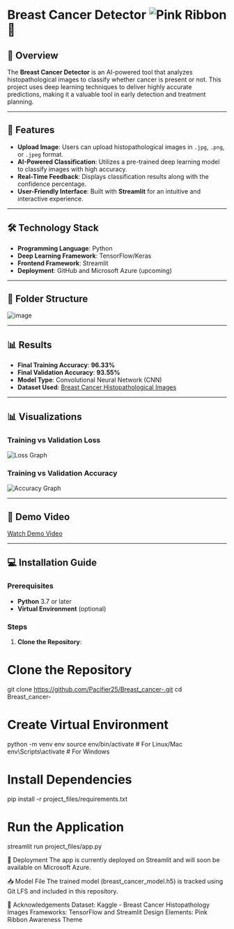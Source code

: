 # Breast Cancer Detector ![Pink Ribbon](https://github.com/<username>/<repo>/blob/main/images/pink_ribbon.png?raw=true) 🎀



## 🌟 Overview
The **Breast Cancer Detector** is an AI-powered tool that analyzes histopathological images to classify whether cancer is present or not. This project uses deep learning techniques to deliver highly accurate predictions, making it a valuable tool in early detection and treatment planning.

---

## 🎯 Features
- **Upload Image**: Users can upload histopathological images in `.jpg`, `.png`, or `.jpeg` format.  
- **AI-Powered Classification**: Utilizes a pre-trained deep learning model to classify images with high accuracy.  
- **Real-Time Feedback**: Displays classification results along with the confidence percentage.  
- **User-Friendly Interface**: Built with **Streamlit** for an intuitive and interactive experience.  

---

## 🛠️ Technology Stack
- **Programming Language**: Python  
- **Deep Learning Framework**: TensorFlow/Keras  
- **Frontend Framework**: Streamlit  
- **Deployment**: GitHub and Microsoft Azure (upcoming)  

---

## 📂 Folder Structure
![image](https://github.com/user-attachments/assets/58c9ed50-eaa0-45c7-b56c-c010099740c1)

---

## 📊 Results
- **Final Training Accuracy**: **96.33%**  
- **Final Validation Accuracy**: **93.55%**  
- **Model Type**: Convolutional Neural Network (CNN)  
- **Dataset Used**: [Breast Cancer Histopathological Images](https://www.kaggle.com/paultimothymooney/breast-histopathology-images)  

---

## 📊 Visualizations

### **Training vs Validation Loss**
![Loss Graph](https://github.com/Pacifier25/Breast_cancer-/blob/main/images/loss_graph.png)

### **Training vs Validation Accuracy**
![Accuracy Graph](https://github.com/Pacifier25/Breast_cancer-/blob/main/images/accuracy_graph.png)

---

## 🎥 Demo Video
[Watch Demo Video](https://drive.google.com/file/d/YOUR_FILE_ID/view?usp=sharing)

---

## 💻 Installation Guide

### Prerequisites
- **Python** 3.7 or later  
- **Virtual Environment** (optional)  

### Steps
1. **Clone the Repository**:
# Clone the Repository
git clone https://github.com/Pacifier25/Breast_cancer-.git
cd Breast_cancer-

# Create Virtual Environment
python -m venv env
source env/bin/activate      # For Linux/Mac
env\Scripts\activate         # For Windows

# Install Dependencies
pip install -r project_files/requirements.txt

# Run the Application
streamlit run project_files/app.py


🚀 Deployment
The app is currently deployed on Streamlit and will soon be available on Microsoft Azure.

📥 Model File
The trained model (breast_cancer_model.h5) is tracked using Git LFS and included in this repository.

🙏 Acknowledgements
Dataset: Kaggle - Breast Cancer Histopathology Images
Frameworks: TensorFlow and Streamlit
Design Elements: Pink Ribbon Awareness Theme
